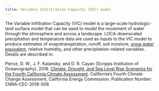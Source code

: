 ```yaml
---
title: Variable Infiltration Capacity (VIC) model
---
```


The Variable Infiltration Capacity (VIC) model is a large-scale hydrologic-land surface model that can be used to model the movement of water through the atmosphere and across a landscape. LOCA-downscaled precipitation and temperature data are used as inputs to the VIC model to produce estimates of evapotranspiration, runoff, soil moisture, [snow water equivalent](/help/glossary/#snow-water-equivalent-(swe)), relative humidity, and other precipitation-related variables. Details are described in:

<p class="reference">
Pierce, D. W., J. F. Kalansky, and D. R. Cayan (Scripps Institution of Oceanography). 2018. <a href="https://www.energy.ca.gov/sites/default/files/2019-11/Projections_CCCA4-CEC-2018-006_ADA.pdf" target="_blank">Climate, Drought, and Sea Level Rise Scenarios for the Fourth California Climate Assessment</a>. California’s Fourth Climate Change Assessment, California Energy Commission. Publication Number: CNRA-CEC-2018-006 
</p>
